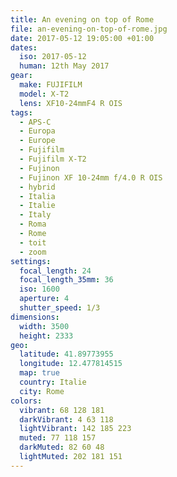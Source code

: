 ```yaml
---
title: An evening on top of Rome
file: an-evening-on-top-of-rome.jpg
date: 2017-05-12 19:05:00 +01:00
dates:
  iso: 2017-05-12
  human: 12th May 2017
gear:
  make: FUJIFILM
  model: X-T2
  lens: XF10-24mmF4 R OIS
tags:
  - APS-C
  - Europa
  - Europe
  - Fujifilm
  - Fujifilm X-T2
  - Fujinon
  - Fujinon XF 10-24mm f/4.0 R OIS
  - hybrid
  - Italia
  - Italie
  - Italy
  - Roma
  - Rome
  - toit
  - zoom
settings:
  focal_length: 24
  focal_length_35mm: 36
  iso: 1600
  aperture: 4
  shutter_speed: 1/3
dimensions:
  width: 3500
  height: 2333
geo:
  latitude: 41.89773955
  longitude: 12.477814515
  map: true
  country: Italie
  city: Rome
colors:
  vibrant: 68 128 181
  darkVibrant: 4 63 118
  lightVibrant: 142 185 223
  muted: 77 118 157
  darkMuted: 82 60 48
  lightMuted: 202 181 151
---
```



